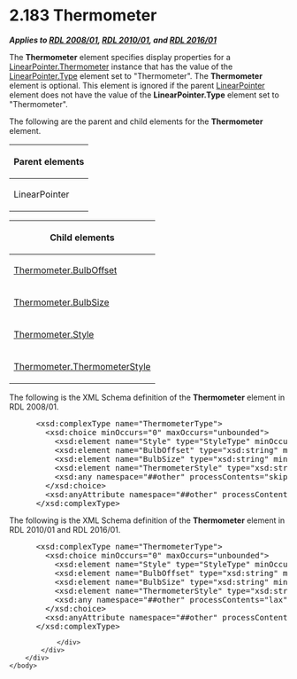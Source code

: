 <html dir="LTR" xmlns:mshelp="http://msdn.microsoft.com/mshelp" xmlns:ddue="http://ddue.schemas.microsoft.com/authoring/2003/5" xmlns:xlink="http://www.w3.org/1999/xlink" xmlns:tool="http://www.microsoft.com/tooltip">
    <head>
        <meta http-equiv="Content-Type" content="text/html; CHARSET=utf-8"></meta>
        <meta name="save" content="history"></meta>
        <title>2.183 Thermometer</title>
        <xml>
            <mshelp:toctitle title="2.183 Thermometer"></mshelp:toctitle>
            <mshelp:rltitle title="[MS-RDL]: Thermometer"></mshelp:rltitle>
            <mshelp:keyword index="A" term="5cc97283-ef00-48ec-8de1-ace6325fb3ec"></mshelp:keyword>
            <mshelp:attr name="DCSext.ContentType" value="open specification"></mshelp:attr>
            <mshelp:attr name="AssetID" value="5cc97283-ef00-48ec-8de1-ace6325fb3ec"></mshelp:attr>
            <mshelp:attr name="TopicType" value="kbRef"></mshelp:attr>
            <mshelp:attr name="DCSext.Title" value="[MS-RDL]: Thermometer" />
        </xml>
    </head>
    <body>
        <div id="header">
            <h1 class="heading">2.183 Thermometer</h1>
        </div>
        <div id="mainSection">
            <div id="mainBody">
                <div id="allHistory" class="saveHistory"></div>
                <div id="sectionSection0" class="section" name="collapseableSection">
                    

<p><b><i>Applies to </i></b><a href="1e855f94-4617-47e4-b89e-0856c6cb420f.html"><b><i>RDL 2008/01</i></b></a><b><i>,
</i></b><a href="3428e690-a348-4ec7-8a6a-8efb42d2cdee.html"><b><i>RDL 2010/01</i></b></a><b><i>,
and </i></b><a href="52ce3983-2bfc-4e72-9359-42aaf5fe4509.html"><b><i>RDL 2016/01</i></b></a></p>

<p>The <b>Thermometer</b> element specifies display properties
for a <a href="7b5c277d-41ad-4b67-8ac6-766b5e380161.html">LinearPointer.Thermometer</a>
instance that has the value of the <a href="927b0d2c-1e9c-4221-ae01-8547c3274f98.html">LinearPointer.Type</a> element
set to &quot;Thermometer&quot;. The <b>Thermometer</b> element is optional.
This element is ignored if the parent <a href="19cdf02f-fcd5-41ca-b086-355eedb983b6.html">LinearPointer</a> element does
not have the value of the <b>LinearPointer.Type</b> element set to
&quot;Thermometer&quot;.</p>

<p>The following are the parent and child elements for the <b>Thermometer</b>
element.</p>

<table>
 <thead>
  <tr>
   <th>
   <p>Parent elements</p>
   </th>
  </tr>
 </thead>
 <tr>
  <td>
  <p>LinearPointer </p>
  </td>
 </tr>
</table>

<p> </p>

<table>
 <thead>
  <tr>
   <th>
   <p>Child elements</p>
   </th>
  </tr>
 </thead>
 <tr>
  <td>
  <p><a href="b5734781-1f56-4467-890d-4a4f31d6a4af.html">Thermometer.BulbOffset</a></p>
  </td>
 </tr>
 <tr>
  <td>
  <p><a href="9eb12539-b937-4b55-8c4c-abdad6f682d6.html">Thermometer.BulbSize</a>
  </p>
  </td>
 </tr>
 <tr>
  <td>
  <p><a href="3c4ca775-611a-4a48-80a7-c167050a4c94.html">Thermometer.Style</a>
  </p>
  </td>
 </tr>
 <tr>
  <td>
  <p><a href="82c90b65-fe3d-4e75-8e03-67adb175683a.html">Thermometer.ThermometerStyle</a>
  </p>
  </td>
 </tr>
</table>

<p>The following is the XML Schema definition of the <b>Thermometer</b>
element in RDL 2008/01.</p>

<dl>
<dd>
<div><pre> &lt;xsd:complexType name=&quot;ThermometerType&quot;&gt;
   &lt;xsd:choice minOccurs=&quot;0&quot; maxOccurs=&quot;unbounded&quot;&gt;
     &lt;xsd:element name=&quot;Style&quot; type=&quot;StyleType&quot; minOccurs=&quot;0&quot; /&gt;
     &lt;xsd:element name=&quot;BulbOffset&quot; type=&quot;xsd:string&quot; minOccurs=&quot;0&quot; /&gt;
     &lt;xsd:element name=&quot;BulbSize&quot; type=&quot;xsd:string&quot; minOccurs=&quot;0&quot; /&gt;
     &lt;xsd:element name=&quot;ThermometerStyle&quot; type=&quot;xsd:string&quot; minOccurs=&quot;0&quot; /&gt;
     &lt;xsd:any namespace=&quot;##other&quot; processContents=&quot;skip&quot; /&gt;
   &lt;/xsd:choice&gt;
   &lt;xsd:anyAttribute namespace=&quot;##other&quot; processContents=&quot;skip&quot; /&gt;
 &lt;/xsd:complexType&gt;
</pre></div>
</dd></dl>

<p>The following is the XML Schema definition of the <b>Thermometer</b>
element in RDL 2010/01 and RDL 2016/01.</p>

<dl>
<dd>
<div><pre> &lt;xsd:complexType name=&quot;ThermometerType&quot;&gt;
   &lt;xsd:choice minOccurs=&quot;0&quot; maxOccurs=&quot;unbounded&quot;&gt;
     &lt;xsd:element name=&quot;Style&quot; type=&quot;StyleType&quot; minOccurs=&quot;0&quot; /&gt;
     &lt;xsd:element name=&quot;BulbOffset&quot; type=&quot;xsd:string&quot; minOccurs=&quot;0&quot; /&gt;
     &lt;xsd:element name=&quot;BulbSize&quot; type=&quot;xsd:string&quot; minOccurs=&quot;0&quot; /&gt;
     &lt;xsd:element name=&quot;ThermometerStyle&quot; type=&quot;xsd:string&quot; minOccurs=&quot;0&quot; /&gt;
     &lt;xsd:any namespace=&quot;##other&quot; processContents=&quot;lax&quot; /&gt;
   &lt;/xsd:choice&gt;
   &lt;xsd:anyAttribute namespace=&quot;##other&quot; processContents=&quot;lax&quot; /&gt;
 &lt;/xsd:complexType&gt;
</pre></div>
</dd></dl>


                </div>
            </div>
        </div>
    </body>
</html>